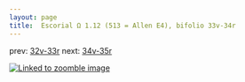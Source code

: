 ```yaml
---
layout: page
title:  Escorial Ω 1.12 (513 = Allen E4), bifolio 33v-34r
---
```


prev: [32v-33r](../32v-33r/) next: [34v-35r](../34v-35r/)



[![Linked to zoomble image](http://www.homermultitext.org/iipsrv?IIIF=/project/homer/pyramidal/deepzoom/hmt/e3bifolio/v1/E3_33v_34r.tif/full/2000,/0/default.jpg)](http://www.homermultitext.org/ict2/?urn=urn:cite2:hmt:e3bifolio.v1:E3_33v_34r)

